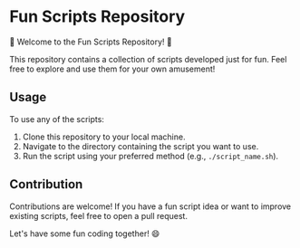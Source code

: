 # Fun Scripts Repository

🎉 Welcome to the Fun Scripts Repository! 🎉

This repository contains a collection of scripts developed just for fun. Feel free to explore and use them for your own amusement!

## Usage

To use any of the scripts:

1. Clone this repository to your local machine.
2. Navigate to the directory containing the script you want to use.
3. Run the script using your preferred method (e.g., `./script_name.sh`).

## Contribution

Contributions are welcome! If you have a fun script idea or want to improve existing scripts, feel free to open a pull request.

Let's have some fun coding together! 😄
